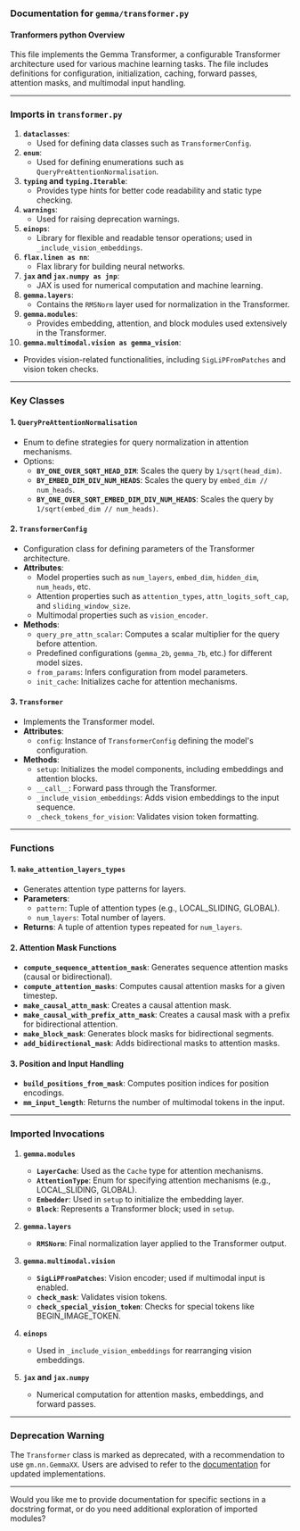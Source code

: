 

### **Documentation for `gemma/transformer.py`**

#### **Tranformers python Overview**
This file implements the Gemma Transformer, a configurable Transformer architecture used for various machine learning tasks. The file includes definitions for configuration, initialization, caching, forward passes, attention masks, and multimodal input handling.

---

### **Imports in `transformer.py`**
1. **`dataclasses`**:
   - Used for defining data classes such as `TransformerConfig`.
2. **`enum`**:
   - Used for defining enumerations such as `QueryPreAttentionNormalisation`.
3. **`typing` and `typing.Iterable`**:
   - Provides type hints for better code readability and static type checking.
4. **`warnings`**:
   - Used for raising deprecation warnings.
5. **`einops`**:
   - Library for flexible and readable tensor operations; used in `_include_vision_embeddings`.
6. **`flax.linen as nn`**:
   - Flax library for building neural networks.
7. **`jax` and `jax.numpy as jnp`**:
   - JAX is used for numerical computation and machine learning.
8. **`gemma.layers`**:
   - Contains the `RMSNorm` layer used for normalization in the Transformer.
9. **`gemma.modules`**:
   - Provides embedding, attention, and block modules used extensively in the Transformer.
10. **`gemma.multimodal.vision as gemma_vision`**:
   - Provides vision-related functionalities, including `SigLiPFromPatches` and vision token checks.

---

### **Key Classes**
#### 1. **`QueryPreAttentionNormalisation`**
   - Enum to define strategies for query normalization in attention mechanisms.
   - Options:
     - **`BY_ONE_OVER_SQRT_HEAD_DIM`**: Scales the query by `1/sqrt(head_dim)`.
     - **`BY_EMBED_DIM_DIV_NUM_HEADS`**: Scales the query by `embed_dim // num_heads`.
     - **`BY_ONE_OVER_SQRT_EMBED_DIM_DIV_NUM_HEADS`**: Scales the query by `1/sqrt(embed_dim // num_heads)`.

#### 2. **`TransformerConfig`**
   - Configuration class for defining parameters of the Transformer architecture.
   - **Attributes**:
     - Model properties such as `num_layers`, `embed_dim`, `hidden_dim`, `num_heads`, etc.
     - Attention properties such as `attention_types`, `attn_logits_soft_cap`, and `sliding_window_size`.
     - Multimodal properties such as `vision_encoder`.
   - **Methods**:
     - `query_pre_attn_scalar`: Computes a scalar multiplier for the query before attention.
     - Predefined configurations (`gemma_2b`, `gemma_7b`, etc.) for different model sizes.
     - `from_params`: Infers configuration from model parameters.
     - `init_cache`: Initializes cache for attention mechanisms.

#### 3. **`Transformer`**
   - Implements the Transformer model.
   - **Attributes**:
     - `config`: Instance of `TransformerConfig` defining the model's configuration.
   - **Methods**:
     - `setup`: Initializes the model components, including embeddings and attention blocks.
     - `__call__`: Forward pass through the Transformer.
     - `_include_vision_embeddings`: Adds vision embeddings to the input sequence.
     - `_check_tokens_for_vision`: Validates vision token formatting.

---

### **Functions**
#### 1. **`make_attention_layers_types`**
   - Generates attention type patterns for layers.
   - **Parameters**:
     - `pattern`: Tuple of attention types (e.g., LOCAL_SLIDING, GLOBAL).
     - `num_layers`: Total number of layers.
   - **Returns**: A tuple of attention types repeated for `num_layers`.

#### 2. **Attention Mask Functions**
   - **`compute_sequence_attention_mask`**: Generates sequence attention masks (causal or bidirectional).
   - **`compute_attention_masks`**: Computes causal attention masks for a given timestep.
   - **`make_causal_attn_mask`**: Creates a causal attention mask.
   - **`make_causal_with_prefix_attn_mask`**: Creates a causal mask with a prefix for bidirectional attention.
   - **`make_block_mask`**: Generates block masks for bidirectional segments.
   - **`add_bidirectional_mask`**: Adds bidirectional masks to attention masks.

#### 3. **Position and Input Handling**
   - **`build_positions_from_mask`**: Computes position indices for position encodings.
   - **`mm_input_length`**: Returns the number of multimodal tokens in the input.

---

### **Imported Invocations**
1. **`gemma.modules`**
   - **`LayerCache`**: Used as the `Cache` type for attention mechanisms.
   - **`AttentionType`**: Enum for specifying attention mechanisms (e.g., LOCAL_SLIDING, GLOBAL).
   - **`Embedder`**: Used in `setup` to initialize the embedding layer.
   - **`Block`**: Represents a Transformer block; used in `setup`.

2. **`gemma.layers`**
   - **`RMSNorm`**: Final normalization layer applied to the Transformer output.

3. **`gemma.multimodal.vision`**
   - **`SigLiPFromPatches`**: Vision encoder; used if multimodal input is enabled.
   - **`check_mask`**: Validates vision tokens.
   - **`check_special_vision_token`**: Checks for special tokens like BEGIN_IMAGE_TOKEN.

4. **`einops`**
   - Used in `_include_vision_embeddings` for rearranging vision embeddings.

5. **`jax` and `jax.numpy`**
   - Numerical computation for attention masks, embeddings, and forward passes.

---

### **Deprecation Warning**
The `Transformer` class is marked as deprecated, with a recommendation to use `gm.nn.GemmaXX`. Users are advised to refer to the [documentation](https://gemma-llm.readthedocs.io/) for updated implementations.

---

Would you like me to provide documentation for specific sections in a docstring format, or do you need additional exploration of imported modules?
